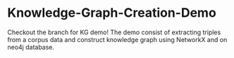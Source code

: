 # Knowledge-Graph-Creation-Demo

Checkout the branch for KG demo! 
The demo consist of extracting triples from a corpus data and construct knowledge graph  using NetworkX and on neo4j database.
